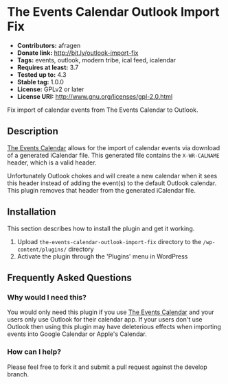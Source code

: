 # The Events Calendar Outlook Import Fix #
* **Contributors:** afragen
* **Donate link:** http://bit.ly/outlook-import-fix
* **Tags:** events, outlook, modern tribe, ical feed, icalendar
* **Requires at least:** 3.7
* **Tested up to:** 4.3
* **Stable tag:** 1.0.0
* **License:** GPLv2 or later
* **License URI:** http://www.gnu.org/licenses/gpl-2.0.html
  

Fix import of calendar events from The Events Calendar to Outlook.

## Description ##

[The Events Calendar](https://wordpress.org/plugins/the-events-calendar) allows for the import of calendar events via download of a generated iCalendar file. This generated file contains the `X-WR-CALNAME` header, which is a valid header.

Unfortunately Outlook chokes and will create a new calendar when it sees this header instead of adding the event(s) to the default Outlook calendar. This plugin removes that header from the generated iCalendar file.

## Installation ##

This section describes how to install the plugin and get it working.

1. Upload `the-events-calendar-outlook-import-fix` directory to the `/wp-content/plugins/` directory
1. Activate the plugin through the 'Plugins' menu in WordPress

## Frequently Asked Questions ##

### Why would I need this? ###

You would only need this plugin if you use [The Events Calendar](https://wordpress.org/plugins/the-events-calendar) and your users only use Outlook for their calendar app. If your users don't use Outlook then using this plugin may have deleterious effects when importing events into Google Calendar or Apple's Calendar.

### How can I help? ###

Please feel free to fork it and submit a pull request against the develop branch.
